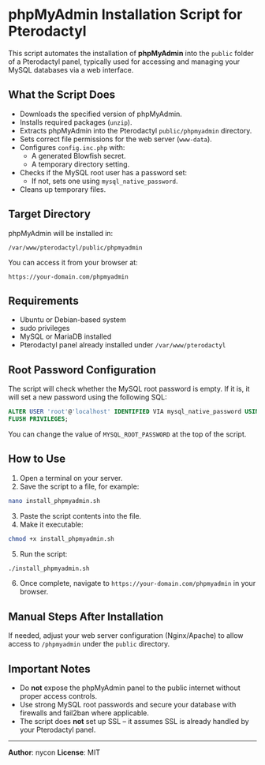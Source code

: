 # phpMyAdmin Installation Script for Pterodactyl

This script automates the installation of **phpMyAdmin** into the `public` folder of a Pterodactyl panel, typically used for accessing and managing your MySQL databases via a web interface.

## What the Script Does

- Downloads the specified version of phpMyAdmin.
- Installs required packages (`unzip`).
- Extracts phpMyAdmin into the Pterodactyl `public/phpmyadmin` directory.
- Sets correct file permissions for the web server (`www-data`).
- Configures `config.inc.php` with:
  - A generated Blowfish secret.
  - A temporary directory setting.
- Checks if the MySQL root user has a password set:
  - If not, sets one using `mysql_native_password`.
- Cleans up temporary files.

## Target Directory

phpMyAdmin will be installed in:

```
/var/www/pterodactyl/public/phpmyadmin
```

You can access it from your browser at:

```
https://your-domain.com/phpmyadmin
```

## Requirements

- Ubuntu or Debian-based system
- sudo privileges
- MySQL or MariaDB installed
- Pterodactyl panel already installed under `/var/www/pterodactyl`

## Root Password Configuration

The script will check whether the MySQL root password is empty. If it is, it will set a new password using the following SQL:

```sql
ALTER USER 'root'@'localhost' IDENTIFIED VIA mysql_native_password USING PASSWORD('YourSecurePasswordHere');
FLUSH PRIVILEGES;
```

You can change the value of `MYSQL_ROOT_PASSWORD` at the top of the script.

## How to Use

1. Open a terminal on your server.
2. Save the script to a file, for example:

```bash
nano install_phpmyadmin.sh
```

3. Paste the script contents into the file.
4. Make it executable:

```bash
chmod +x install_phpmyadmin.sh
```

5. Run the script:

```bash
./install_phpmyadmin.sh
```

6. Once complete, navigate to `https://your-domain.com/phpmyadmin` in your browser.

## Manual Steps After Installation

If needed, adjust your web server configuration (Nginx/Apache) to allow access to `/phpmyadmin` under the `public` directory.

## Important Notes

- Do **not** expose the phpMyAdmin panel to the public internet without proper access controls.
- Use strong MySQL root passwords and secure your database with firewalls and fail2ban where applicable.
- The script does **not** set up SSL – it assumes SSL is already handled by your Pterodactyl panel.

---

**Author**: nycon 
**License**: MIT  
